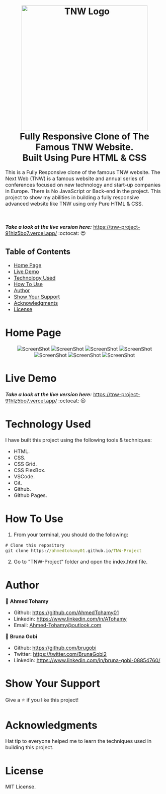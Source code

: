 
<h1 align="center">
  <img title="TNW" src="https://github.com/AhmedTohamy01/TNW-Project/blob/master/img/readme/readme-logo.png" alt="TNW Logo" width="400" />
  <br>
  Fully Responsive Clone of The Famous TNW Website.
  <br> 
  Built Using Pure HTML & CSS
</h1>

<p><font size="3">
  This is a Fully Responsive clone of the famous TNW website. The Next Web (TNW) is a famous website and annual series of conferences focused on new technology and start-up companies    in Europe. There is No JavaScript or Back-end in the project. This project to show my abilities in building a fully responsive advanced website like TNW using only Pure HTML & CSS.

  <br><br> 
  <strong><em>Take a look at the live version here:</em></strong> https://tnw-project-91hlz5bo7.vercel.app/ :octocat: :heart_eyes:
</p>

## Table of Contents

- [Home Page](#home-page)
- [Live Demo](#live-demo)
- [Technology Used](#technology-used)
- [How To Use](#how-to-use)
- [Author](#author)
- [Show Your Support](#show-your-support)
- [Acknowledgments](#acknowledgments)
- [License](#license)

# Home Page

<div align="center"><a name="menu"></a>

![ScreenShot](/img/readme/1.png)
![ScreenShot](/img/readme/2.png)
![ScreenShot](/img/readme/3.png)
![ScreenShot](/img/readme/4.png)
![ScreenShot](/img/readme/5.png)
![ScreenShot](/img/readme/6.png)
![ScreenShot](/img/readme/7.png)
</div>

# Live Demo

***Take a look at the live version here:*** https://tnw-project-91hlz5bo7.vercel.app/ :octocat: :heart_eyes: 


# Technology Used

I have built this project using the following tools & techniques:
- HTML.
- CSS.
- CSS Grid.
- CSS FlexBox.
- VSCode.
- Git.
- Github.
- Github Pages.

# How To Use

1) From your terminal, you should do the following:

```cmd
# Clone this repository
git clone https://ahmedtohamy01.github.io/TNW-Project

```

2) Go to "TNW-Project" folder and open the index.html file.


# Author

👤 **Ahmed Tohamy**
- Github: https://github.com/AhmedTohamy01
- Linkedin: https://www.linkedin.com/in/ATohamy
- Email: Ahmed-Tohamy@outlook.com

👤 **Bruna Gobi**

- Github: https://github.com/brugobi
- Twitter: https://twitter.com/BrunaGobi2
- Linkedin: https://www.linkedin.com/in/bruna-gobi-08854760/

# Show Your Support

Give a ⭐️ if you like this project!

# Acknowledgments

Hat tip to everyone helped me to learn the techniques used in building this project.

# License 

MIT License.



